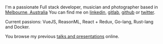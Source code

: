 I'm a passionate Full stack developer, musician and photographer based in [Melbourne, Australia](https://www.google.com.au/maps/place/Melbourne+VIC/@-37.8602828,145.079616,10z/data=!3m1!4b1!4m2!3m1!1s0x6ad646b5d2ba4df7:0x4045675218ccd90)
You can find me on [linkedin](https://au.linkedin.com/in/theatlasroom), [gitlab](https://gitlab.com/ekigbo), [github](https://github.com/theatlasroom) or [twitter](https://twitter.com/theatlasroom).

Current passions: VueJS, ReasonML, React + Redux, Go-lang, Rust-lang and Docker.

You browse my previous [talks and presentations](https://theatlasroom.github.io/presentations/) online.
